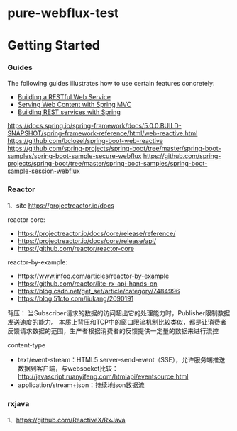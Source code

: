 # pure-webflux-test


# Getting Started

### Guides
The following guides illustrates how to use certain features concretely:

* [Building a RESTful Web Service](https://spring.io/guides/gs/rest-service/)
* [Serving Web Content with Spring MVC](https://spring.io/guides/gs/serving-web-content/)
* [Building REST services with Spring](https://spring.io/guides/tutorials/bookmarks/)

https://docs.spring.io/spring-framework/docs/5.0.0.BUILD-SNAPSHOT/spring-framework-reference/html/web-reactive.html
https://github.com/bclozel/spring-boot-web-reactive
https://github.com/spring-projects/spring-boot/tree/master/spring-boot-samples/spring-boot-sample-secure-webflux
https://github.com/spring-projects/spring-boot/tree/master/spring-boot-samples/spring-boot-sample-session-webflux


### Reactor

1、site
https://projectreactor.io/docs

reactor core:
- https://projectreactor.io/docs/core/release/reference/
- https://projectreactor.io/docs/core/release/api/
- https://github.com/reactor/reactor-core

reactor-by-example:

- https://www.infoq.com/articles/reactor-by-example
- https://github.com/reactor/lite-rx-api-hands-on
- https://blog.csdn.net/get_set/article/category/7484996
- https://blog.51cto.com/liukang/2090191

背压： 当Subscriber请求的数据的访问超出它的处理能力时，Publisher限制数据发送速度的能力。
本质上背压和TCP中的窗口限流机制比较类似，都是让消费者反馈请求数据的范围，生产者根据消费者的反馈提供一定量的数据来进行流控

content-type

- text/event-stream：HTML5 server-send-event（SSE），允许服务端推送数据到客户端，与websocket比较：http://javascript.ruanyifeng.com/htmlapi/eventsource.html
- application/stream+json：持续地json数据流


### rxjava

1、https://github.com/ReactiveX/RxJava


